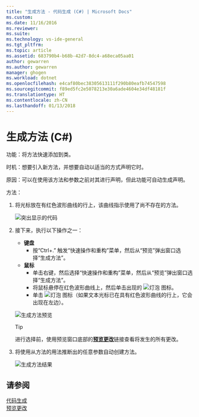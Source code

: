 ```yaml
---
title: "生成方法 - 代码生成 (C#) | Microsoft Docs"
ms.custom: 
ms.date: 11/16/2016
ms.reviewer: 
ms.suite: 
ms.technology: vs-ide-general
ms.tgt_pltfrm: 
ms.topic: article
ms.assetid: 683790b4-b68b-42d7-8dc4-a68eca05aa01
author: gewarren
ms.author: gewarren
manager: ghogen
ms.workload: dotnet
ms.openlocfilehash: e4caf80bec38305613111f290b80eafb74547598
ms.sourcegitcommit: f89ed5fc2e5078213e30a6ade4604e34df48181f
ms.translationtype: HT
ms.contentlocale: zh-CN
ms.lasthandoff: 01/13/2018
---
```

# <a name="generate-a-method-in-c"></a>生成方法 (C#) #
功能：将方法快速添加到类。 

时机：想要引入新方法，并想要自动以适当的方式声明它时。  

原因：可以在使用该方法和参数之前对其进行声明，但此功能可自动生成声明。 

方法：

1. 将光标放在有红色波形曲线的行上，该曲线指示使用了尚不存在的方法。

   ![突出显示的代码](media/method-highlight-cs.png)

1. 接下来，执行以下操作之一：
   * **键盘**
     * 按“Ctrl+.” 触发“快速操作和重构”菜单，然后从“预览”弹出窗口选择“生成方法”。
   * **鼠标**
     * 单击右键，然后选择“快速操作和重构”菜单，然后从“预览”弹出窗口选择“生成方法”。
     * 将鼠标悬停在红色波形曲线上，然后单击出现的 ![灯泡](media/bulb-cs.png) 图标。
     * 单击 ![灯泡](media/bulb-cs.png) 图标（如果文本光标已在具有红色波形曲线的行上，它会出现在左边）。

   ![生成方法预览](media/method-preview-cs.png)

   >[!TIP]
   >进行选择前，使用预览窗口底部的[**预览更改**](../../ide/preview-changes.md)链接查看将发生的所有更改。

1. 将使用从方法的用法推断出的任意参数自动创建方法。

   ![生成方法结果](media/method-result-cs.png)

## <a name="see-also"></a>请参阅

[代码生成](../code-generation-in-visual-studio.md)  
[预览更改](../../ide/preview-changes.md)
